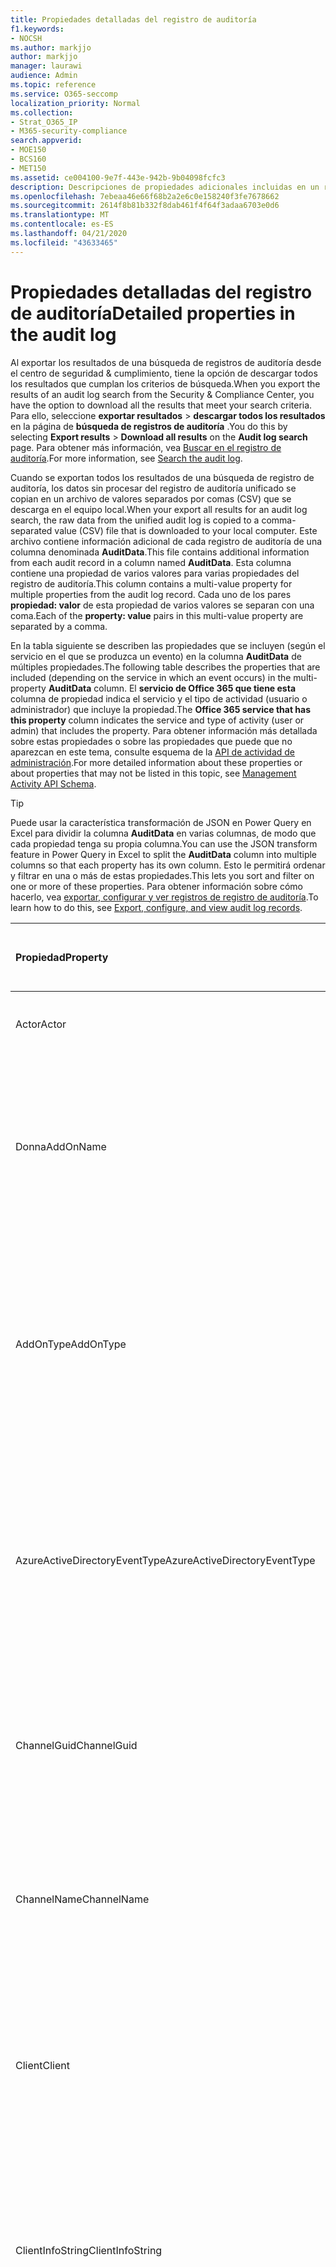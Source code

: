 ```yaml
---
title: Propiedades detalladas del registro de auditoría
f1.keywords:
- NOCSH
ms.author: markjjo
author: markjjo
manager: laurawi
audience: Admin
ms.topic: reference
ms.service: O365-seccomp
localization_priority: Normal
ms.collection:
- Strat_O365_IP
- M365-security-compliance
search.appverid:
- MOE150
- BCS160
- MET150
ms.assetid: ce004100-9e7f-443e-942b-9b04098fcfc3
description: Descripciones de propiedades adicionales incluidas en un registro de auditoría.
ms.openlocfilehash: 7ebeaa46e66f68b2a2e6c0e158240f3fe7678662
ms.sourcegitcommit: 2614f8b81b332f8dab461f4f64f3adaa6703e0d6
ms.translationtype: MT
ms.contentlocale: es-ES
ms.lasthandoff: 04/21/2020
ms.locfileid: "43633465"
---
```

# <a name="detailed-properties-in-the-audit-log"></a><span data-ttu-id="12042-103">Propiedades detalladas del registro de auditoría</span><span class="sxs-lookup"><span data-stu-id="12042-103">Detailed properties in the audit log</span></span>

<span data-ttu-id="12042-104">Al exportar los resultados de una búsqueda de registros de auditoría desde el centro de seguridad & cumplimiento, tiene la opción de descargar todos los resultados que cumplan los criterios de búsqueda.</span><span class="sxs-lookup"><span data-stu-id="12042-104">When you export the results of an audit log search from the Security & Compliance Center, you have the option to download all the results that meet your search criteria.</span></span> <span data-ttu-id="12042-105">Para ello, seleccione **exportar resultados** \> **descargar todos los resultados** en la página de **búsqueda de registros de auditoría** .</span><span class="sxs-lookup"><span data-stu-id="12042-105">You do this by selecting **Export results** \> **Download all results** on the **Audit log search** page.</span></span> <span data-ttu-id="12042-106">Para obtener más información, vea [Buscar en el registro de auditoría](search-the-audit-log-in-security-and-compliance.md).</span><span class="sxs-lookup"><span data-stu-id="12042-106">For more information, see [Search the audit log](search-the-audit-log-in-security-and-compliance.md).</span></span>
  
 <span data-ttu-id="12042-107">Cuando se exportan todos los resultados de una búsqueda de registro de auditoría, los datos sin procesar del registro de auditoría unificado se copian en un archivo de valores separados por comas (CSV) que se descarga en el equipo local.</span><span class="sxs-lookup"><span data-stu-id="12042-107">When your export all results for an audit log search, the raw data from the unified audit log is copied to a comma-separated value (CSV) file that is downloaded to your local computer.</span></span> <span data-ttu-id="12042-108">Este archivo contiene información adicional de cada registro de auditoría de una columna denominada **AuditData**.</span><span class="sxs-lookup"><span data-stu-id="12042-108">This file contains additional information from each audit record in a column named **AuditData**.</span></span> <span data-ttu-id="12042-109">Esta columna contiene una propiedad de varios valores para varias propiedades del registro de auditoría.</span><span class="sxs-lookup"><span data-stu-id="12042-109">This column contains a multi-value property for multiple properties from the audit log record.</span></span> <span data-ttu-id="12042-110">Cada uno de los pares **propiedad: valor** de esta propiedad de varios valores se separan con una coma.</span><span class="sxs-lookup"><span data-stu-id="12042-110">Each of the **property: value** pairs in this multi-value property are separated by a comma.</span></span> 
  
<span data-ttu-id="12042-111">En la tabla siguiente se describen las propiedades que se incluyen (según el servicio en el que se produzca un evento) en la columna **AuditData** de múltiples propiedades.</span><span class="sxs-lookup"><span data-stu-id="12042-111">The following table describes the properties that are included (depending on the service in which an event occurs) in the multi-property **AuditData** column.</span></span> <span data-ttu-id="12042-112">El **servicio de Office 365 que tiene esta** columna de propiedad indica el servicio y el tipo de actividad (usuario o administrador) que incluye la propiedad.</span><span class="sxs-lookup"><span data-stu-id="12042-112">The **Office 365 service that has this property** column indicates the service and type of activity (user or admin) that includes the property.</span></span> <span data-ttu-id="12042-113">Para obtener información más detallada sobre estas propiedades o sobre las propiedades que puede que no aparezcan en este tema, consulte esquema de la [API de actividad de administración](https://go.microsoft.com/fwlink/p/?LinkId=717993).</span><span class="sxs-lookup"><span data-stu-id="12042-113">For more detailed information about these properties or about properties that may not be listed in this topic, see [Management Activity API Schema](https://go.microsoft.com/fwlink/p/?LinkId=717993).</span></span>
  
> [!TIP]
> <span data-ttu-id="12042-114">Puede usar la característica transformación de JSON en Power Query en Excel para dividir la columna **AuditData** en varias columnas, de modo que cada propiedad tenga su propia columna.</span><span class="sxs-lookup"><span data-stu-id="12042-114">You can use the JSON transform feature in Power Query in Excel to split the **AuditData** column into multiple columns so that each property has its own column.</span></span> <span data-ttu-id="12042-115">Esto le permitirá ordenar y filtrar en una o más de estas propiedades.</span><span class="sxs-lookup"><span data-stu-id="12042-115">This lets you sort and filter on one or more of these properties.</span></span> <span data-ttu-id="12042-116">Para obtener información sobre cómo hacerlo, vea [exportar, configurar y ver registros de registro de auditoría](export-view-audit-log-records.md).</span><span class="sxs-lookup"><span data-stu-id="12042-116">To learn how to do this, see [Export, configure, and view audit log records](export-view-audit-log-records.md).</span></span> 
  
|<span data-ttu-id="12042-117">**Propiedad**</span><span class="sxs-lookup"><span data-stu-id="12042-117">**Property**</span></span>|<span data-ttu-id="12042-118">**Descripción**</span><span class="sxs-lookup"><span data-stu-id="12042-118">**Description**</span></span>|<span data-ttu-id="12042-119">**Servicio de Microsoft 365 que tiene esta propiedad**</span><span class="sxs-lookup"><span data-stu-id="12042-119">**Microsoft 365 service that has this property**</span></span>|
|:-----|:-----|:-----|
|<span data-ttu-id="12042-120">Actor</span><span class="sxs-lookup"><span data-stu-id="12042-120">Actor</span></span>|<span data-ttu-id="12042-121">La cuenta de servicio o usuario que realizó la acción.</span><span class="sxs-lookup"><span data-stu-id="12042-121">The user or service account that performed the action.</span></span>|<span data-ttu-id="12042-122">Azure Active Directory</span><span class="sxs-lookup"><span data-stu-id="12042-122">Azure Active Directory</span></span>|
|<span data-ttu-id="12042-123">Donna</span><span class="sxs-lookup"><span data-stu-id="12042-123">AddOnName</span></span>|<span data-ttu-id="12042-124">El nombre de un complemento que se agregó, quitó o actualizó en un equipo.</span><span class="sxs-lookup"><span data-stu-id="12042-124">The name of an add-on that was added, removed, or updated in a team.</span></span> <span data-ttu-id="12042-125">El tipo de complementos de Microsoft Teams es un bot, un conector o una pestaña.</span><span class="sxs-lookup"><span data-stu-id="12042-125">The type of add-ons in Microsoft Teams is a bot, a connector, or a tab.</span></span>|<span data-ttu-id="12042-126">Microsoft Teams</span><span class="sxs-lookup"><span data-stu-id="12042-126">Microsoft Teams</span></span>|
|<span data-ttu-id="12042-127">AddOnType</span><span class="sxs-lookup"><span data-stu-id="12042-127">AddOnType</span></span>|<span data-ttu-id="12042-128">El tipo de complemento que se ha agregado, quitado o actualizado en un equipo.</span><span class="sxs-lookup"><span data-stu-id="12042-128">The type of an add-on that was added, removed, or updated in a team.</span></span> <span data-ttu-id="12042-129">Los siguientes valores indican el tipo de complemento.</span><span class="sxs-lookup"><span data-stu-id="12042-129">The following values indicate the type of add-on.</span></span>  <br/> <span data-ttu-id="12042-130">**1** -indica un bot.</span><span class="sxs-lookup"><span data-stu-id="12042-130">**1** - Indicates a bot.</span></span><br/> <span data-ttu-id="12042-131">**2** -indica un conector.</span><span class="sxs-lookup"><span data-stu-id="12042-131">**2** - Indicates a connector.</span></span><br/> <span data-ttu-id="12042-132">**3** -indica una tabulación.</span><span class="sxs-lookup"><span data-stu-id="12042-132">**3** - Indicates a tab.</span></span>|<span data-ttu-id="12042-133">Microsoft Teams</span><span class="sxs-lookup"><span data-stu-id="12042-133">Microsoft Teams</span></span>|
|<span data-ttu-id="12042-134">AzureActiveDirectoryEventType</span><span class="sxs-lookup"><span data-stu-id="12042-134">AzureActiveDirectoryEventType</span></span>|<span data-ttu-id="12042-135">El tipo de evento de Azure Active Directory.</span><span class="sxs-lookup"><span data-stu-id="12042-135">The type of Azure Active Directory event.</span></span> <span data-ttu-id="12042-136">Los siguientes valores indican el tipo de evento.</span><span class="sxs-lookup"><span data-stu-id="12042-136">The following values indicate the type of event.</span></span>  <br/> <span data-ttu-id="12042-137">**0** -indica un evento de inicio de sesión de cuenta.</span><span class="sxs-lookup"><span data-stu-id="12042-137">**0** - Indicates an account login event.</span></span><br/> <span data-ttu-id="12042-138">**1** -indica un evento de seguridad de la aplicación de Azure.</span><span class="sxs-lookup"><span data-stu-id="12042-138">**1** - Indicates an Azure application security event.</span></span>|<span data-ttu-id="12042-139">Azure Active Directory</span><span class="sxs-lookup"><span data-stu-id="12042-139">Azure Active Directory</span></span>|
|<span data-ttu-id="12042-140">ChannelGuid</span><span class="sxs-lookup"><span data-stu-id="12042-140">ChannelGuid</span></span>|<span data-ttu-id="12042-141">El identificador de un canal de Microsoft Teams.</span><span class="sxs-lookup"><span data-stu-id="12042-141">The ID of a Microsoft Teams channel.</span></span> <span data-ttu-id="12042-142">El equipo en el que se encuentra el canal se identifica mediante las propiedades **TeamName** y **TeamGuid** .</span><span class="sxs-lookup"><span data-stu-id="12042-142">The team that the channel is located in is identified by the **TeamName** and **TeamGuid** properties.</span></span>|<span data-ttu-id="12042-143">Microsoft Teams</span><span class="sxs-lookup"><span data-stu-id="12042-143">Microsoft Teams</span></span>|
|<span data-ttu-id="12042-144">ChannelName</span><span class="sxs-lookup"><span data-stu-id="12042-144">ChannelName</span></span>|<span data-ttu-id="12042-145">El nombre de un canal de Microsoft Teams.</span><span class="sxs-lookup"><span data-stu-id="12042-145">The name of a Microsoft Teams channel.</span></span> <span data-ttu-id="12042-146">El equipo en el que se encuentra el canal se identifica mediante las propiedades **TeamName** y **TeamGuid** .</span><span class="sxs-lookup"><span data-stu-id="12042-146">The team that the channel is located in is identified by the **TeamName** and **TeamGuid** properties.</span></span>|<span data-ttu-id="12042-147">Microsoft Teams</span><span class="sxs-lookup"><span data-stu-id="12042-147">Microsoft Teams</span></span>|
|<span data-ttu-id="12042-148">Client</span><span class="sxs-lookup"><span data-stu-id="12042-148">Client</span></span>|<span data-ttu-id="12042-149">El dispositivo cliente, el sistema operativo del dispositivo y el explorador del dispositivo usado para el evento de inicio de sesión (por ejemplo, Nokia Lumia 920; Windows Phone 8; IE Mobile 11).</span><span class="sxs-lookup"><span data-stu-id="12042-149">The client device, the device OS, and the device browser used for the login event (for example, Nokia Lumia 920; Windows Phone 8; IE Mobile 11).</span></span>|<span data-ttu-id="12042-150">Azure Active Directory</span><span class="sxs-lookup"><span data-stu-id="12042-150">Azure Active Directory</span></span>|
|<span data-ttu-id="12042-151">ClientInfoString</span><span class="sxs-lookup"><span data-stu-id="12042-151">ClientInfoString</span></span>|<span data-ttu-id="12042-152">Información sobre el cliente de correo electrónico que se usó para realizar la operación, como la versión de explorador, la versión de Outlook y la información del dispositivo móvil.</span><span class="sxs-lookup"><span data-stu-id="12042-152">Information about the email client that was used to perform the operation, such as a browser version, Outlook version, and mobile device information</span></span>|<span data-ttu-id="12042-153">Exchange (actividad de buzón de correo)</span><span class="sxs-lookup"><span data-stu-id="12042-153">Exchange (mailbox activity)</span></span>|
|<span data-ttu-id="12042-154">ClientIP</span><span class="sxs-lookup"><span data-stu-id="12042-154">ClientIP</span></span>|<span data-ttu-id="12042-155">La dirección IP del dispositivo que se ha usado cuando la actividad se ha registrado.</span><span class="sxs-lookup"><span data-stu-id="12042-155">The IP address of the device that was used when the activity was logged.</span></span> <span data-ttu-id="12042-156">La dirección IP se muestra en el formato de dirección IPv4 o IPv6.</span><span class="sxs-lookup"><span data-stu-id="12042-156">The IP address is displayed in either an IPv4 or IPv6 address format.</span></span><br/><br/> <span data-ttu-id="12042-157">Para ciertos servicios, el valor que se visualiza en esta propiedad puede ser la dirección IP de una aplicación de confianza (por ejemplo, Office en las aplicaciones web) que llama al servicio en nombre de un usuario y no la dirección IP del dispositivo utilizado por la persona que realizó la actividad.</span><span class="sxs-lookup"><span data-stu-id="12042-157">For some services, the value displayed in this property might be the IP address for a trusted application (for example, Office on the web apps) calling into the service on behalf of a user and not the IP address of the device used by person who performed the activity.</span></span> <br/><br/><span data-ttu-id="12042-158">Además, para la actividad de administración (o la actividad realizada por una cuenta del sistema) para eventos relacionados con Azure Active Directory, la dirección IP no se registra y el valor `null`de la propiedad ClientIP es.</span><span class="sxs-lookup"><span data-stu-id="12042-158">Also, for admin activity (or activity performed by a system account) for Azure Active Directory-related events, the IP address isn't logged and the value for the ClientIP property is `null`.</span></span> |<span data-ttu-id="12042-159">Azure Active Directory, Exchange, SharePoint</span><span class="sxs-lookup"><span data-stu-id="12042-159">Azure Active Directory, Exchange, SharePoint</span></span>|
|<span data-ttu-id="12042-160">CreationTime</span><span class="sxs-lookup"><span data-stu-id="12042-160">CreationTime</span></span>|<span data-ttu-id="12042-161">La fecha y hora en formato Hora universal coordinada (UTC) en las que el usuario ha realizado la actividad.</span><span class="sxs-lookup"><span data-stu-id="12042-161">The date and time in Coordinated Universal Time (UTC) when the user performed the activity.</span></span>|<span data-ttu-id="12042-162">Todo</span><span class="sxs-lookup"><span data-stu-id="12042-162">All</span></span>|
|<span data-ttu-id="12042-163">DestinationFileExtension</span><span class="sxs-lookup"><span data-stu-id="12042-163">DestinationFileExtension</span></span>|<span data-ttu-id="12042-164">La extensión del archivo que se copia o mueve.</span><span class="sxs-lookup"><span data-stu-id="12042-164">The file extension of a file that is copied or moved.</span></span> <span data-ttu-id="12042-165">Esta propiedad solo se muestra para las actividades de usuario de los y FileMoved.</span><span class="sxs-lookup"><span data-stu-id="12042-165">This property is displayed only for the FileCopied and FileMoved user activities.</span></span>|<span data-ttu-id="12042-166">SharePoint</span><span class="sxs-lookup"><span data-stu-id="12042-166">SharePoint</span></span>|
|<span data-ttu-id="12042-167">DestinationFileName</span><span class="sxs-lookup"><span data-stu-id="12042-167">DestinationFileName</span></span>|<span data-ttu-id="12042-168">El nombre del archivo se copia o se mueve.</span><span class="sxs-lookup"><span data-stu-id="12042-168">The name of the file is copied or moved.</span></span> <span data-ttu-id="12042-169">Esta propiedad solo se muestra para las acciones los y FileMoved.</span><span class="sxs-lookup"><span data-stu-id="12042-169">This property is displayed only for the FileCopied and FileMoved actions.</span></span>|<span data-ttu-id="12042-170">SharePoint</span><span class="sxs-lookup"><span data-stu-id="12042-170">SharePoint</span></span>|
|<span data-ttu-id="12042-171">DestinationRelativeUrl</span><span class="sxs-lookup"><span data-stu-id="12042-171">DestinationRelativeUrl</span></span>|<span data-ttu-id="12042-172">La dirección URL de la carpeta de destino donde se copia o se mueve un archivo.</span><span class="sxs-lookup"><span data-stu-id="12042-172">The URL of the destination folder where a file is copied or moved.</span></span> <span data-ttu-id="12042-173">La combinación de los valores de **SiteURL**, **DestinationRelativeURL**y la propiedad **DestinationFileName** es el mismo que el valor de la propiedad **objectId** , que es el nombre de la ruta de acceso completa del archivo que se ha copiado.</span><span class="sxs-lookup"><span data-stu-id="12042-173">The combination of the values for the **SiteURL**, the **DestinationRelativeURL**, and the **DestinationFileName** property is the same as the value for the **ObjectID** property, which is the full path name for the file that was copied.</span></span> <span data-ttu-id="12042-174">Esta propiedad solo se muestra para las actividades de usuario de los y FileMoved.</span><span class="sxs-lookup"><span data-stu-id="12042-174">This property is displayed only for the FileCopied and FileMoved user activities.</span></span>|<span data-ttu-id="12042-175">SharePoint</span><span class="sxs-lookup"><span data-stu-id="12042-175">SharePoint</span></span>|
|<span data-ttu-id="12042-176">EventSource</span><span class="sxs-lookup"><span data-stu-id="12042-176">EventSource</span></span>|<span data-ttu-id="12042-177">Identifica que un evento se produjo en SharePoint.</span><span class="sxs-lookup"><span data-stu-id="12042-177">Identifies that an event occurred in SharePoint.</span></span> <span data-ttu-id="12042-178">Los valores posibles son **SharePoint** y **ObjectModel**.</span><span class="sxs-lookup"><span data-stu-id="12042-178">Possible values are **SharePoint** and **ObjectModel**.</span></span>|<span data-ttu-id="12042-179">SharePoint</span><span class="sxs-lookup"><span data-stu-id="12042-179">SharePoint</span></span>|
|<span data-ttu-id="12042-180">ExternalAccess</span><span class="sxs-lookup"><span data-stu-id="12042-180">ExternalAccess</span></span>|<span data-ttu-id="12042-181">Para la actividad de administración de Exchange, especifica si un usuario de la organización ejecutó el cmdlet, el personal del centro de administración de Microsoft o una cuenta de servicio de centro de recursos, o un administrador delegado.</span><span class="sxs-lookup"><span data-stu-id="12042-181">For Exchange admin activity, specifies whether the cmdlet was run by a user in your organization, by Microsoft datacenter personnel or a datacenter service account, or by a delegated administrator.</span></span> <span data-ttu-id="12042-182">El valor **False** indica que el cmdlet lo ejecutó algún usuario de su organización.</span><span class="sxs-lookup"><span data-stu-id="12042-182">The value **False** indicates that the cmdlet was run by someone in your organization.</span></span> <span data-ttu-id="12042-183">El valor **True** indica que el cmdlet lo ejecutó el personal del centros de datos, una cuenta de servicio del centro de datos o un administrador delegado.</span><span class="sxs-lookup"><span data-stu-id="12042-183">The value **True** indicates that the cmdlet was run by datacenter personnel, a datacenter service account, or a delegated administrator.</span></span>  <br/> <span data-ttu-id="12042-184">Para la actividad de buzón de correo de Exchange, especifica si un usuario de fuera de la organización obtuvo acceso a un buzón.</span><span class="sxs-lookup"><span data-stu-id="12042-184">For Exchange mailbox activity, specifies whether a mailbox was accessed by a user outside your organization.</span></span>|<span data-ttu-id="12042-185">Exchange</span><span class="sxs-lookup"><span data-stu-id="12042-185">Exchange</span></span>|
|<span data-ttu-id="12042-186">ExtendedProperties</span><span class="sxs-lookup"><span data-stu-id="12042-186">ExtendedProperties</span></span>|<span data-ttu-id="12042-187">Las propiedades extendidas de un evento de Azure Active Directory.</span><span class="sxs-lookup"><span data-stu-id="12042-187">The extended properties for an Azure Active Directory event.</span></span>|<span data-ttu-id="12042-188">Azure Active Directory</span><span class="sxs-lookup"><span data-stu-id="12042-188">Azure Active Directory</span></span>|
|<span data-ttu-id="12042-189">Id.</span><span class="sxs-lookup"><span data-stu-id="12042-189">ID</span></span>|<span data-ttu-id="12042-190">IDENTIFICADOR de la entrada de informe.</span><span class="sxs-lookup"><span data-stu-id="12042-190">The ID of the report entry.</span></span> <span data-ttu-id="12042-191">El identificador identifica de forma única la entrada del informe.</span><span class="sxs-lookup"><span data-stu-id="12042-191">The ID uniquely identifies the report entry.</span></span>|<span data-ttu-id="12042-192">Todo</span><span class="sxs-lookup"><span data-stu-id="12042-192">All</span></span>|
|<span data-ttu-id="12042-193">InternalLogonType</span><span class="sxs-lookup"><span data-stu-id="12042-193">InternalLogonType</span></span>|<span data-ttu-id="12042-194">Reservado para uso interno.</span><span class="sxs-lookup"><span data-stu-id="12042-194">Reserved for internal use.</span></span>|<span data-ttu-id="12042-195">Exchange (actividad de buzón de correo)</span><span class="sxs-lookup"><span data-stu-id="12042-195">Exchange (mailbox activity)</span></span>|
|<span data-ttu-id="12042-196">ItemType</span><span class="sxs-lookup"><span data-stu-id="12042-196">ItemType</span></span>|<span data-ttu-id="12042-197">El tipo de objeto al que se obtuvo acceso o que se modificó.</span><span class="sxs-lookup"><span data-stu-id="12042-197">The type of object that was accessed or modified.</span></span> <span data-ttu-id="12042-198">Los valores posibles son **File**, **Folder**, **Web**, **site**, **tenant**y **DocumentLibrary**.</span><span class="sxs-lookup"><span data-stu-id="12042-198">Possible values include **File**, **Folder**, **Web**, **Site**, **Tenant**, and **DocumentLibrary**.</span></span>|<span data-ttu-id="12042-199">SharePoint</span><span class="sxs-lookup"><span data-stu-id="12042-199">SharePoint</span></span>|
|<span data-ttu-id="12042-200">LoginStatus</span><span class="sxs-lookup"><span data-stu-id="12042-200">LoginStatus</span></span>|<span data-ttu-id="12042-201">Identifica los errores de inicio de sesión que pueden haberse producido.</span><span class="sxs-lookup"><span data-stu-id="12042-201">Identifies login failures that might have occurred.</span></span>|<span data-ttu-id="12042-202">Azure Active Directory</span><span class="sxs-lookup"><span data-stu-id="12042-202">Azure Active Directory</span></span>|
|<span data-ttu-id="12042-203">LogonType</span><span class="sxs-lookup"><span data-stu-id="12042-203">LogonType</span></span>|<span data-ttu-id="12042-204">Tipo de acceso al buzón.</span><span class="sxs-lookup"><span data-stu-id="12042-204">The type of mailbox access.</span></span> <span data-ttu-id="12042-205">Los siguientes valores indican el tipo de usuario que ha tenido acceso al buzón.</span><span class="sxs-lookup"><span data-stu-id="12042-205">The following values indicate the type of user who accessed the mailbox.</span></span>  <br/><br/> <span data-ttu-id="12042-206">**0** -indica un propietario del buzón.</span><span class="sxs-lookup"><span data-stu-id="12042-206">**0** - Indicates a mailbox owner.</span></span><br/> <span data-ttu-id="12042-207">**1** -indica un administrador.</span><span class="sxs-lookup"><span data-stu-id="12042-207">**1** - Indicates an administrator.</span></span><br/> <span data-ttu-id="12042-208">**2** -indica un delegado.</span><span class="sxs-lookup"><span data-stu-id="12042-208">**2** - Indicates a delegate.</span></span> <br/><span data-ttu-id="12042-209">**3** -indica el servicio de transporte en el centro de servicios de Microsoft.</span><span class="sxs-lookup"><span data-stu-id="12042-209">**3** - Indicates the transport service in the Microsoft datacenter.</span></span><br/> <span data-ttu-id="12042-210">**4** : indica una cuenta de servicio en el centro de recursos de Microsoft.</span><span class="sxs-lookup"><span data-stu-id="12042-210">**4** - Indicates a   service account in the Microsoft datacenter.</span></span> <br/><span data-ttu-id="12042-211">**6** -indica un administrador delegado.</span><span class="sxs-lookup"><span data-stu-id="12042-211">**6** - Indicates a delegated administrator.</span></span>|<span data-ttu-id="12042-212">Exchange (actividad de buzón de correo)</span><span class="sxs-lookup"><span data-stu-id="12042-212">Exchange (mailbox activity)</span></span>|
|<span data-ttu-id="12042-213">MailboxGuid</span><span class="sxs-lookup"><span data-stu-id="12042-213">MailboxGuid</span></span>|<span data-ttu-id="12042-214">El GUID de Exchange del buzón al que se obtuvo acceso.</span><span class="sxs-lookup"><span data-stu-id="12042-214">The Exchange GUID of the mailbox that was accessed.</span></span>|<span data-ttu-id="12042-215">Exchange (actividad de buzón de correo)</span><span class="sxs-lookup"><span data-stu-id="12042-215">Exchange (mailbox activity)</span></span>|
|<span data-ttu-id="12042-216">MailboxOwnerUPN</span><span class="sxs-lookup"><span data-stu-id="12042-216">MailboxOwnerUPN</span></span>|<span data-ttu-id="12042-217">La dirección de correo electrónico del propietario del buzón al que se obtuvo acceso.</span><span class="sxs-lookup"><span data-stu-id="12042-217">The email address of the person who owns the mailbox that was accessed.</span></span>|<span data-ttu-id="12042-218">Exchange (actividad de buzón de correo)</span><span class="sxs-lookup"><span data-stu-id="12042-218">Exchange (mailbox activity)</span></span>|
|<span data-ttu-id="12042-219">Miembros</span><span class="sxs-lookup"><span data-stu-id="12042-219">Members</span></span>|<span data-ttu-id="12042-220">Enumera los usuarios que se han agregado o quitado de un equipo.</span><span class="sxs-lookup"><span data-stu-id="12042-220">Lists the users that have been added or removed from a team.</span></span> <span data-ttu-id="12042-221">Los siguientes valores indican el tipo de rol asignado al usuario.</span><span class="sxs-lookup"><span data-stu-id="12042-221">The following values indicate the Role type assigned to the user.</span></span>  <br/><br/> <span data-ttu-id="12042-222">**1** : indica el rol de propietario.</span><span class="sxs-lookup"><span data-stu-id="12042-222">**1** - Indicates  the Owner role.</span></span><br/> <span data-ttu-id="12042-223">**2** - Indica el rol del miembro.</span><span class="sxs-lookup"><span data-stu-id="12042-223">**2** - Indicates the Member role.</span></span><br/> <span data-ttu-id="12042-224">**3**- Indica el rol del invitado.</span><span class="sxs-lookup"><span data-stu-id="12042-224">**3** - Indicates the Guest role.</span></span> <br/><br/><span data-ttu-id="12042-225">La propiedad Miembros también incluye el nombre de su organización y la dirección de correo electrónico del miembro.</span><span class="sxs-lookup"><span data-stu-id="12042-225">The Members property also includes the name of your organization, and the member's email address.</span></span>|<span data-ttu-id="12042-226">Microsoft Teams</span><span class="sxs-lookup"><span data-stu-id="12042-226">Microsoft Teams</span></span>|
|<span data-ttu-id="12042-227">ModifiedProperties (Name, NewValue, OldValue)</span><span class="sxs-lookup"><span data-stu-id="12042-227">ModifiedProperties (Name, NewValue, OldValue)</span></span>|<span data-ttu-id="12042-228">La propiedad se incluye para los eventos de administración, como agregar un usuario como miembro de un sitio o un grupo de administradores de colección de sitios.</span><span class="sxs-lookup"><span data-stu-id="12042-228">The property is included for admin events, such as adding a user as a member of a site or a site collection admin group.</span></span> <span data-ttu-id="12042-229">La propiedad incluye el nombre de la propiedad que se modificó (por ejemplo, el grupo de administradores del sitio) el nuevo valor de la propiedad Modified (el usuario que se agregó como administrador del sitio y el valor anterior del objeto modificado.</span><span class="sxs-lookup"><span data-stu-id="12042-229">The property includes the name of the property that was modified (for example, the Site Admin group) the new value of the modified property (such the user who was added as a site admin, and the previous value of the modified object.</span></span>|<span data-ttu-id="12042-230">All (actividad de administración)</span><span class="sxs-lookup"><span data-stu-id="12042-230">All (admin activity)</span></span>|
|<span data-ttu-id="12042-231">ObjectId</span><span class="sxs-lookup"><span data-stu-id="12042-231">ObjectId</span></span>|<span data-ttu-id="12042-232">Para el registro de auditoría de Exchange, el nombre del objeto modificado por el cmdlet.</span><span class="sxs-lookup"><span data-stu-id="12042-232">For Exchange admin audit logging, the name of the object that was modified by the cmdlet.</span></span>  <br/> <span data-ttu-id="12042-233">Para la actividad de SharePoint, el nombre completo de la ruta de acceso de la dirección URL del archivo o la carpeta a los que ha tenido acceso un usuario.</span><span class="sxs-lookup"><span data-stu-id="12042-233">For SharePoint activity, the full URL path name of the file or folder accessed by a user.</span></span>  <br/> <span data-ttu-id="12042-234">Para actividad de Azure AD, el nombre de la cuenta de usuario que se modificó.</span><span class="sxs-lookup"><span data-stu-id="12042-234">For Azure AD activity, the name of the user account that was modified.</span></span>|<span data-ttu-id="12042-235">Todo</span><span class="sxs-lookup"><span data-stu-id="12042-235">All</span></span>|
|<span data-ttu-id="12042-236">Operación</span><span class="sxs-lookup"><span data-stu-id="12042-236">Operation</span></span>|<span data-ttu-id="12042-237">El nombre de la actividad de usuario o administrador.</span><span class="sxs-lookup"><span data-stu-id="12042-237">The name of the user or admin activity.</span></span> <span data-ttu-id="12042-238">El valor de esta propiedad corresponde al valor que se seleccionó en la lista desplegable de **actividades** .</span><span class="sxs-lookup"><span data-stu-id="12042-238">The value of this property corresponds to the value that was selected in the **Activities** drop down list.</span></span> <span data-ttu-id="12042-239">Si se ha seleccionado **Mostrar resultados para todas las actividades** , el informe incluirá entradas para todas las actividades de usuario y de administrador para todos los servicios.</span><span class="sxs-lookup"><span data-stu-id="12042-239">If **Show results for all activities** was selected, the report will included entries for all user and admin activities for all services.</span></span> <span data-ttu-id="12042-240">Para obtener una descripción de las operaciones o actividades que se registran en el registro de auditoría, vea la ficha **actividades auditadas** en [Buscar el registro de auditoría en el Office 365](search-the-audit-log-in-security-and-compliance.md).</span><span class="sxs-lookup"><span data-stu-id="12042-240">For a description of the operations/activities that are logged in the audit log, see the **Audited activities** tab in [Search the audit log in the Office 365](search-the-audit-log-in-security-and-compliance.md).</span></span>  <br/> <span data-ttu-id="12042-241">Esta propiedad identifica el nombre del cmdlet ejecutado para la actividad de administración de Exchange.</span><span class="sxs-lookup"><span data-stu-id="12042-241">For Exchange admin activity, this property identifies the name of the cmdlet that was run.</span></span>|<span data-ttu-id="12042-242">Todo</span><span class="sxs-lookup"><span data-stu-id="12042-242">All</span></span>|
|<span data-ttu-id="12042-243">OrganizationId</span><span class="sxs-lookup"><span data-stu-id="12042-243">OrganizationId</span></span>|<span data-ttu-id="12042-244">El GUID de la organización.</span><span class="sxs-lookup"><span data-stu-id="12042-244">The GUID for your organization.</span></span>|<span data-ttu-id="12042-245">Todo</span><span class="sxs-lookup"><span data-stu-id="12042-245">All</span></span>|
|<span data-ttu-id="12042-246">Path</span><span class="sxs-lookup"><span data-stu-id="12042-246">Path</span></span>|<span data-ttu-id="12042-247">El nombre de la carpeta del buzón donde se encuentra el mensaje al que se obtuvo acceso.</span><span class="sxs-lookup"><span data-stu-id="12042-247">The name of the mailbox folder where the message that was accessed is located.</span></span> <span data-ttu-id="12042-248">Esta propiedad también identifica la carpeta a donde se crea o se copia o se mueve un mensaje.</span><span class="sxs-lookup"><span data-stu-id="12042-248">This property also identifies the folder a where a message is created in or copied/moved to.</span></span>|<span data-ttu-id="12042-249">Exchange (actividad de buzón de correo)</span><span class="sxs-lookup"><span data-stu-id="12042-249">Exchange (mailbox activity)</span></span>|
|<span data-ttu-id="12042-250">Parámetros</span><span class="sxs-lookup"><span data-stu-id="12042-250">Parameters</span></span>|<span data-ttu-id="12042-251">Para la actividad de administración de Exchange, el nombre y el valor de todos los parámetros que se usaron con el cmdlet que se identifica en la propiedad Operation.</span><span class="sxs-lookup"><span data-stu-id="12042-251">For Exchange admin activity, the name and value for all parameters that were used with the cmdlet that is identified in the Operation property.</span></span>|<span data-ttu-id="12042-252">Exchange (actividad de administración)</span><span class="sxs-lookup"><span data-stu-id="12042-252">Exchange (admin activity)</span></span>|
|<span data-ttu-id="12042-253">RecordType</span><span class="sxs-lookup"><span data-stu-id="12042-253">RecordType</span></span>|<span data-ttu-id="12042-254">El tipo de operación indicado por el registro.</span><span class="sxs-lookup"><span data-stu-id="12042-254">The type of operation indicated by the record.</span></span> <span data-ttu-id="12042-255">Los siguientes valores indican el tipo de registro.</span><span class="sxs-lookup"><span data-stu-id="12042-255">The following values indicate the record type.</span></span>  <br/><br/> <span data-ttu-id="12042-256">**1** -indica un registro del registro de auditoría de administración de Exchange.</span><span class="sxs-lookup"><span data-stu-id="12042-256">**1** - Indicates a record from the  Exchange  admin audit log.</span></span> <br/><span data-ttu-id="12042-257">**2** -indica un registro del registro de auditoría de buzones de Exchange para una operación realizada en un elemento de buzón de correo único.</span><span class="sxs-lookup"><span data-stu-id="12042-257">**2** - Indicates a record from the  Exchange  mailbox audit log for an operation performed on a singled mailbox item.</span></span> <br/><span data-ttu-id="12042-258">**3** : también indica un registro del registro de auditoría de buzones de Exchange.</span><span class="sxs-lookup"><span data-stu-id="12042-258">**3** - Also indicates a record from the  Exchange  mailbox audit log.</span></span> <span data-ttu-id="12042-259">Este tipo de registro indica que la operación se realizó en varios elementos en el buzón de origen (como mover varios elementos a la carpeta elementos eliminados o eliminar permanentemente varios elementos).</span><span class="sxs-lookup"><span data-stu-id="12042-259">This record type indicates that the operation was performed on multiple items in the source mailbox (such as moving multiple items to the Deleted Items folder or permanently deleting multiple items).</span></span> <br/><span data-ttu-id="12042-260">**4** : indica una operación de administrador del sitio en SharePoint, como un administrador o un usuario que asigna permisos a un sitio.</span><span class="sxs-lookup"><span data-stu-id="12042-260">**4** - Indicates a site admin operation in SharePoint, such as an administrator or user assigning permissions to a site.</span></span> <br/><span data-ttu-id="12042-261">**6** -indica una operación relacionada con un archivo o una carpeta en SharePoint, como un usuario que visualiza o modifica un archivo.</span><span class="sxs-lookup"><span data-stu-id="12042-261">**6** - Indicates a file or folder-related operation in SharePoint, such as a user viewing or modifying a file.</span></span> <br/><span data-ttu-id="12042-262">**8** : indica una operación de administración realizada en Azure Active Directory.</span><span class="sxs-lookup"><span data-stu-id="12042-262">**8** - Indicates an admin operation performed in Azure Active Directory.</span></span> <br/><span data-ttu-id="12042-263">**9** : indica eventos de inicio de sesión de OrgId en Azure Active Directory.</span><span class="sxs-lookup"><span data-stu-id="12042-263">**9** - Indicates  OrgId logon events in Azure Active Directory.</span></span> <span data-ttu-id="12042-264">Este tipo de registro está en desuso.</span><span class="sxs-lookup"><span data-stu-id="12042-264">This record type is being deprecated.</span></span> <br/><span data-ttu-id="12042-265">**10** : indica eventos de cmdlet de seguridad realizados por el personal de Microsoft en el centro de datos.</span><span class="sxs-lookup"><span data-stu-id="12042-265">**10** - Indicates security cmdlet events that were performed by Microsoft personnel in the data center.</span></span> <br/><span data-ttu-id="12042-266">**11** : indica eventos de protección contra la pérdida de datos (DLP) en SharePoint.</span><span class="sxs-lookup"><span data-stu-id="12042-266">**11** - Indicates Data loss protection (DLP) events in SharePoint.</span></span><br/> <span data-ttu-id="12042-267">**12** : indica los eventos de Sway.</span><span class="sxs-lookup"><span data-stu-id="12042-267">**12** - Indicates Sway events.</span></span> <br/><span data-ttu-id="12042-268">**13** : indica los eventos DLP en Exchange, cuando se configura con una directiva DLP unificada.</span><span class="sxs-lookup"><span data-stu-id="12042-268">**13** - Indicates DLP events in Exchange, when configured with a unified a DLP policy.</span></span> <span data-ttu-id="12042-269">No se admiten eventos DLP basados en reglas de flujo de correo de Exchange (también conocidas como reglas de transporte).</span><span class="sxs-lookup"><span data-stu-id="12042-269">DLP events based on Exchange mail flow rules (also known as transport rules) aren't supported.</span></span><br><span data-ttu-id="12042-270">**14** : indica los eventos de uso compartido en SharePoint.</span><span class="sxs-lookup"><span data-stu-id="12042-270">**14** - Indicates sharing events in SharePoint.</span></span><br/> <span data-ttu-id="12042-271">**15** -indica eventos de inicio de sesión del servicio de token seguro (STS) en Azure Active Directory.</span><span class="sxs-lookup"><span data-stu-id="12042-271">**15** - Indicates Secure Token Service (STS) logon events in Azure Active Directory.</span></span> <br/><span data-ttu-id="12042-272">**18** : indica los eventos del centro de cumplimiento de & de seguridad.</span><span class="sxs-lookup"><span data-stu-id="12042-272">**18** - Indicates Security & Compliance Center events.</span></span> <br/><span data-ttu-id="12042-273">**19** : indica las operaciones de buzón de correo de Exchange agregadas para actividades repetitivas que tienen lugar en un período de tiempo muy corto.</span><span class="sxs-lookup"><span data-stu-id="12042-273">**19** - Indicates aggregated Exchange mailbox operations for repetitive activity that occurs within a very short duration.</span></span> <br/><span data-ttu-id="12042-274">**20** : indica eventos de Power BI.</span><span class="sxs-lookup"><span data-stu-id="12042-274">**20** - Indicates Power BI events.</span></span> <br/><span data-ttu-id="12042-275">**21**: indica los eventos de Dynamics 365.</span><span class="sxs-lookup"><span data-stu-id="12042-275">**21**- Indicates Dynamics 365 events.</span></span><br/><span data-ttu-id="12042-276">**22** : indica eventos de Yammer.</span><span class="sxs-lookup"><span data-stu-id="12042-276">**22** - Indicates Yammer events.</span></span> <br/><span data-ttu-id="12042-277">**23** : indica eventos de Skype empresarial.</span><span class="sxs-lookup"><span data-stu-id="12042-277">**23** - Indicates Skype for Business events.</span></span> <br/><span data-ttu-id="12042-278">**24** : indica eventos de eDiscovery.</span><span class="sxs-lookup"><span data-stu-id="12042-278">**24** - Indicates eDiscovery events.</span></span> <span data-ttu-id="12042-279">Este tipo de registro indica actividades que se llevaron a cabo al ejecutar búsquedas de contenido y administrar casos de eDiscovery en el centro de seguridad y cumplimiento.</span><span class="sxs-lookup"><span data-stu-id="12042-279">This record type indicates activities that were performed by running content searches and managing eDiscovery cases in the security and compliance center.</span></span> <span data-ttu-id="12042-280">Para obtener más información, vea [buscar actividades de eDiscovery en el registro de auditoría](search-for-ediscovery-activities-in-the-audit-log.md).</span><span class="sxs-lookup"><span data-stu-id="12042-280">For more information, see [Search for eDiscovery activities in the audit log](search-for-ediscovery-activities-in-the-audit-log.md).</span></span><br/><span data-ttu-id="12042-281">**25, 26 o 27** -indica eventos de Microsoft Teams.</span><span class="sxs-lookup"><span data-stu-id="12042-281">**25, 26, or 27** - Indicates Microsoft Teams events.</span></span> <br/><span data-ttu-id="12042-282">**28** : indica eventos de suplantación de identidad y malware de Exchange Online Protection y Office 365 Advanced Threat Protection.</span><span class="sxs-lookup"><span data-stu-id="12042-282">**28** - Indicates phishing and malware events from Exchange Online Protection and Office 365 Advanced Threat Protection.</span></span><br/><span data-ttu-id="12042-283">**29** : indica los eventos de envío de la protección de Exchange Online y de la protección contra amenazas avanzada de Office 365.</span><span class="sxs-lookup"><span data-stu-id="12042-283">**29** - Indicates submission events from Exchange Online Protection and Office 365 Advanced Threat Protection.</span></span><br/><span data-ttu-id="12042-284">**30** -indica los eventos de Microsoft Power Automated (anteriormente denominado Microsoft Flow).</span><span class="sxs-lookup"><span data-stu-id="12042-284">**30** - Indicates Microsoft Power Automate (formerly called Microsoft Flow) events.</span></span><br/> <span data-ttu-id="12042-285">**31** : indica eventos avanzados de eDiscovery.</span><span class="sxs-lookup"><span data-stu-id="12042-285">**31** - Indicates Advanced eDiscovery events.</span></span><br/> <span data-ttu-id="12042-286">**32** : indica los eventos de Microsoft Stream.</span><span class="sxs-lookup"><span data-stu-id="12042-286">**32** - Indicates Microsoft Stream events.</span></span><br/> <span data-ttu-id="12042-287">**33** : indica eventos relacionados con la clasificación DLP en SharePoint.</span><span class="sxs-lookup"><span data-stu-id="12042-287">**33** - Indicates events related to DLP classification in SharePoint.</span></span><br/><span data-ttu-id="12042-288">**35** : indica los eventos de Microsoft Project.</span><span class="sxs-lookup"><span data-stu-id="12042-288">**35** - Indicates Microsoft Project events.</span></span> <br/> <span data-ttu-id="12042-289">**36** : indica los eventos de la lista de SharePoint.</span><span class="sxs-lookup"><span data-stu-id="12042-289">**36** - Indicates SharePoint list events.</span></span><br/><span data-ttu-id="12042-290">**37** : indica eventos relacionados con comentarios de SharePoint.</span><span class="sxs-lookup"><span data-stu-id="12042-290">**37** - Indicates events related to SharePoint comments.</span></span> <br/><span data-ttu-id="12042-291">**38** : indica eventos relacionados con las directivas de retención y las etiquetas de retención en el centro de seguridad y cumplimiento.</span><span class="sxs-lookup"><span data-stu-id="12042-291">**38** - Indicates events related to retention policies and retention labels in the security and compliance center.</span></span>  <br/><span data-ttu-id="12042-292">**40** : indica los eventos que se producen a partir de las señales de alerta de seguridad y cumplimiento.</span><span class="sxs-lookup"><span data-stu-id="12042-292">**40** - Indicates events that results from security and compliance alert signals.</span></span><br/> <span data-ttu-id="12042-293">**41** : indica los eventos de bloqueo seguro de tiempo de bloqueo y de invalidación de bloqueo en Office 365 protección contra amenazas avanzada.</span><span class="sxs-lookup"><span data-stu-id="12042-293">**41** - Indicates safe links time-of-block and block override events in Office 365 Advanced Threat Protection.</span></span><br/><span data-ttu-id="12042-294">**42** : indica los eventos relacionados con la información y los informes en el centro de seguridad & cumplimiento.</span><span class="sxs-lookup"><span data-stu-id="12042-294">**42** - Indicates events related to insights and reports in the Security & Compliance Center.</span></span><br/><span data-ttu-id="12042-295">**44** : indica los eventos del análisis de área de trabajo.</span><span class="sxs-lookup"><span data-stu-id="12042-295">**44** - Indicates Workplace Analytics events.</span></span> <br/><span data-ttu-id="12042-296">**45** : indica los eventos de Power apps.</span><span class="sxs-lookup"><span data-stu-id="12042-296">**45** - Indicates Power Apps events.</span></span> <br/> <span data-ttu-id="12042-297">**47** : indica eventos de suplantación de identidad y malware de la protección contra amenazas avanzada de Office 365 para archivos en SharePoint, OneDrive y Microsoft Teams.</span><span class="sxs-lookup"><span data-stu-id="12042-297">**47** - Indicates phishing and malware events from Office 365 Advanced Threat Protection for files in SharePoint, OneDrive, and Microsoft Teams.</span></span><br/> <span data-ttu-id="12042-298">**49** : indica los eventos de la [aplicación de pacientes](https://docs.microsoft.com/MicrosoftTeams/expand-teams-across-your-org/healthcare/patients-audit) en Microsoft Teams para el cuidado de la salud.</span><span class="sxs-lookup"><span data-stu-id="12042-298">**49** - Indicates [Patients application](https://docs.microsoft.com/MicrosoftTeams/expand-teams-across-your-org/healthcare/patients-audit) events in Microsoft Teams for Healthcare.</span></span> <br/><span data-ttu-id="12042-299">**50** : indica los eventos relacionados con la acción de auditoría de buzón de correo de MailItemsAccessed.</span><span class="sxs-lookup"><span data-stu-id="12042-299">**50** - Indicates events related to the MailItemsAccessed mailbox audit action.</span></span> <br/><span data-ttu-id="12042-300">**52** : indica los eventos relacionados con la API de REST de datos de información.</span><span class="sxs-lookup"><span data-stu-id="12042-300">**52** - Indicates events related to the Data Insights REST API.</span></span><br/><span data-ttu-id="12042-301">**53** : indica eventos relacionados con la aplicación de directivas de barrera de información.</span><span class="sxs-lookup"><span data-stu-id="12042-301">**53** - Indicates events related to the application of information barrier policies.</span></span> <span data-ttu-id="12042-302">Para obtener más información, consulte [definir directivas para las barreras de información](information-barriers-policies.md).</span><span class="sxs-lookup"><span data-stu-id="12042-302">For more information, see [Define policies for information barriers](information-barriers-policies.md).</span></span> <br/><span data-ttu-id="12042-303">**54** : indica eventos de elementos de lista de SharePoint.</span><span class="sxs-lookup"><span data-stu-id="12042-303">**54** - Indicates SharePoint list item events.</span></span><br/><span data-ttu-id="12042-304">**55** : indica los eventos de tipo de contenido de SharePoint.</span><span class="sxs-lookup"><span data-stu-id="12042-304">**55** - Indicates SharePoint content type events.</span></span><br/> <span data-ttu-id="12042-305">**56** : indica eventos de campo de lista de SharePoint.</span><span class="sxs-lookup"><span data-stu-id="12042-305">**56** - Indicates SharePoint list field events.</span></span> <br/><span data-ttu-id="12042-306">**62** : indica eventos relacionados con las campañas de ataques de correo electrónico.</span><span class="sxs-lookup"><span data-stu-id="12042-306">**62** - Indicates events related to email attack campaigns.</span></span> <span data-ttu-id="12042-307">Para obtener más información, vea [vistas de campañas en Office 365 ATP](https://docs.microsoft.com/microsoft-365/security/office-365-security/campaigns).</span><span class="sxs-lookup"><span data-stu-id="12042-307">For more information, see [Campaign Views in Office 365 ATP](https://docs.microsoft.com/microsoft-365/security/office-365-security/campaigns).</span></span><br/><span data-ttu-id="12042-308">**64** : indica eventos de investigación y respuesta automatizados.</span><span class="sxs-lookup"><span data-stu-id="12042-308">**64** - Indicates automated investigation and response events.</span></span> <span data-ttu-id="12042-309">Para obtener información, consulte [Automated Investigation and Response (Air) in Office 365](../security/office-365-security/automated-investigation-response-office.md)</span><span class="sxs-lookup"><span data-stu-id="12042-309">For information, see [automated investigation and response (AIR) in Office 365](../security/office-365-security/automated-investigation-response-office.md)</span></span><br/><span data-ttu-id="12042-310">**65** : indica los eventos de registro de auditoría de cuarentena.</span><span class="sxs-lookup"><span data-stu-id="12042-310">**65** - Indicates Quarantine Audit Record events.</span></span><br/><span data-ttu-id="12042-311">**66** : indica los eventos de Microsoft Forms.</span><span class="sxs-lookup"><span data-stu-id="12042-311">**66** - Indicates Microsoft Forms events.</span></span><br/><span data-ttu-id="12042-312">**68** : indica los eventos de cumplimiento de comunicaciones en Exchange.</span><span class="sxs-lookup"><span data-stu-id="12042-312">**68** - Indicates Communication compliance events in Exchange.</span></span> <span data-ttu-id="12042-313">Para obtener más información, consulte [cumplimiento de la comunicación en Microsoft 365](communication-compliance.md).</span><span class="sxs-lookup"><span data-stu-id="12042-313">For more information, see [Communication compliance in Microsoft 365](communication-compliance.md).</span></span><br/><span data-ttu-id="12042-314">**69** : indica eventos relacionados con el cifrado de clave de cliente.</span><span class="sxs-lookup"><span data-stu-id="12042-314">**69** - Indicates events related to Customer Key Encryption.</span></span> <span data-ttu-id="12042-315">Para obtener más información, vea [cifrado de servicio con clave de cliente en Office 365](customer-key-overview.md).</span><span class="sxs-lookup"><span data-stu-id="12042-315">For more information, see [Service encryption with Customer Key in Office 365](customer-key-overview.md).</span></span> 
|<span data-ttu-id="12042-316">ResultStatus</span><span class="sxs-lookup"><span data-stu-id="12042-316">ResultStatus</span></span>|<span data-ttu-id="12042-317">Indica si la acción (especificada en la propiedad **Operation** ) se ha realizado correctamente o no.</span><span class="sxs-lookup"><span data-stu-id="12042-317">Indicates whether the action (specified in the **Operation** property) was successful or not.</span></span>  <br/> <span data-ttu-id="12042-318">Para la actividad de administración de Exchange, el valor puede ser **true** (correcto) o **false** (error).</span><span class="sxs-lookup"><span data-stu-id="12042-318">For Exchange admin activity, the value is either **True** (successful) or **False** (failed).</span></span>|<span data-ttu-id="12042-319">Todo</span><span class="sxs-lookup"><span data-stu-id="12042-319">All</span></span>  <br/>|
|<span data-ttu-id="12042-320">SecurityComplianceCenterEventType</span><span class="sxs-lookup"><span data-stu-id="12042-320">SecurityComplianceCenterEventType</span></span>|<span data-ttu-id="12042-321">Indica que la actividad fue un evento del centro de cumplimiento de & de seguridad.</span><span class="sxs-lookup"><span data-stu-id="12042-321">Indicates that the activity was a Security & Compliance Center event.</span></span> <span data-ttu-id="12042-322">Todas las actividades del centro de cumplimiento de & de seguridad tendrán un valor de **0** para esta propiedad.</span><span class="sxs-lookup"><span data-stu-id="12042-322">All Security & Compliance Center activities will have a value of **0** for this property.</span></span>|<span data-ttu-id="12042-323">Centro de seguridad y cumplimiento</span><span class="sxs-lookup"><span data-stu-id="12042-323">Security & Compliance Center</span></span>|
|<span data-ttu-id="12042-324">SharingType</span><span class="sxs-lookup"><span data-stu-id="12042-324">SharingType</span></span>|<span data-ttu-id="12042-325">El tipo de permisos de uso compartido que se asignó al usuario con el que se compartió el recurso.</span><span class="sxs-lookup"><span data-stu-id="12042-325">The type of sharing permissions that was assigned to the user that the resource was shared with.</span></span> <span data-ttu-id="12042-326">Este usuario se identifica en la propiedad **UserSharedWith** .</span><span class="sxs-lookup"><span data-stu-id="12042-326">This user is identified in the **UserSharedWith** property.</span></span>|<span data-ttu-id="12042-327">SharePoint</span><span class="sxs-lookup"><span data-stu-id="12042-327">SharePoint</span></span>|
|<span data-ttu-id="12042-328">Site</span><span class="sxs-lookup"><span data-stu-id="12042-328">Site</span></span>|<span data-ttu-id="12042-329">El GUID del sitio donde se encuentra el archivo o la carpeta a la que obtuvo acceso el usuario.</span><span class="sxs-lookup"><span data-stu-id="12042-329">The GUID of the site where the file or folder accessed by the user is located.</span></span>|<span data-ttu-id="12042-330">SharePoint</span><span class="sxs-lookup"><span data-stu-id="12042-330">SharePoint</span></span>|
|<span data-ttu-id="12042-331">SiteUrl</span><span class="sxs-lookup"><span data-stu-id="12042-331">SiteUrl</span></span>|<span data-ttu-id="12042-332">La dirección URL del sitio donde se encuentra el archivo o la carpeta a la que obtuvo acceso el usuario.</span><span class="sxs-lookup"><span data-stu-id="12042-332">The URL of the site where the file or folder accessed by the user is located.</span></span>|<span data-ttu-id="12042-333">SharePoint</span><span class="sxs-lookup"><span data-stu-id="12042-333">SharePoint</span></span>|
|<span data-ttu-id="12042-334">SourceFileExtension</span><span class="sxs-lookup"><span data-stu-id="12042-334">SourceFileExtension</span></span>|<span data-ttu-id="12042-335">La extensión del archivo al que obtuvo acceso el usuario.</span><span class="sxs-lookup"><span data-stu-id="12042-335">The file extension of the file that was accessed by the user.</span></span> <span data-ttu-id="12042-336">Esta propiedad está en blanco si el objeto al que se obtuvo acceso es una carpeta.</span><span class="sxs-lookup"><span data-stu-id="12042-336">This property is blank if the object that was accessed is a folder.</span></span>|<span data-ttu-id="12042-337">SharePoint</span><span class="sxs-lookup"><span data-stu-id="12042-337">SharePoint</span></span>|
|<span data-ttu-id="12042-338">SourceFileName</span><span class="sxs-lookup"><span data-stu-id="12042-338">SourceFileName</span></span>|<span data-ttu-id="12042-339">El nombre del archivo o carpeta al que obtuvo acceso el usuario.</span><span class="sxs-lookup"><span data-stu-id="12042-339">The name of the file or folder accessed by the user.</span></span>|<span data-ttu-id="12042-340">SharePoint</span><span class="sxs-lookup"><span data-stu-id="12042-340">SharePoint</span></span>|
|<span data-ttu-id="12042-341">SourceRelativeUrl</span><span class="sxs-lookup"><span data-stu-id="12042-341">SourceRelativeUrl</span></span>|<span data-ttu-id="12042-342">La dirección URL de la carpeta que contiene el archivo al que obtuvo acceso el usuario.</span><span class="sxs-lookup"><span data-stu-id="12042-342">The URL of the folder that contains the file accessed by the user.</span></span> <span data-ttu-id="12042-343">La combinación de los valores de **SiteURL**, **SourceRelativeURL**y la propiedad **SourceFileName** es la misma que el valor de la propiedad **objectId** , que es el nombre de la ruta de acceso completa del archivo al que tiene acceso el usuario.</span><span class="sxs-lookup"><span data-stu-id="12042-343">The combination of the values for the **SiteURL**, the **SourceRelativeURL**, and the **SourceFileName** property is the same as the value for the **ObjectID** property, which is the full path name for the file accessed by the user.</span></span>|<span data-ttu-id="12042-344">SharePoint</span><span class="sxs-lookup"><span data-stu-id="12042-344">SharePoint</span></span>|
|<span data-ttu-id="12042-345">Subject</span><span class="sxs-lookup"><span data-stu-id="12042-345">Subject</span></span>|<span data-ttu-id="12042-346">La línea de asunto del mensaje al que se obtuvo acceso.</span><span class="sxs-lookup"><span data-stu-id="12042-346">The subject line of the message that was accessed.</span></span>|<span data-ttu-id="12042-347">Exchange (actividad de buzón de correo)</span><span class="sxs-lookup"><span data-stu-id="12042-347">Exchange (mailbox activity)</span></span>|
|<span data-ttu-id="12042-348">TabType</span><span class="sxs-lookup"><span data-stu-id="12042-348">TabType</span></span>| <span data-ttu-id="12042-349">Tipo de ficha agregada, eliminada o actualizada en un equipo.</span><span class="sxs-lookup"><span data-stu-id="12042-349">The type of tab added, removed, or updated in a team.</span></span> <span data-ttu-id="12042-350">Los valores posibles de esta propiedad son:</span><span class="sxs-lookup"><span data-stu-id="12042-350">The possible values for this property are:</span></span>  <br/><br/> <span data-ttu-id="12042-351">**PIN de Excel** : una pestaña de Excel.</span><span class="sxs-lookup"><span data-stu-id="12042-351">**Excel pin** - An Excel tab.</span></span>  <br/> <span data-ttu-id="12042-352">**Extensión** : todas las aplicaciones de origen y de terceros; como programación de clases, VSTS y formularios.</span><span class="sxs-lookup"><span data-stu-id="12042-352">**Extension** - All first-party and third-party apps; such as Class Schedule, VSTS, and Forms.</span></span>  <br/> <span data-ttu-id="12042-353">**Notas** : pestaña OneNote.</span><span class="sxs-lookup"><span data-stu-id="12042-353">**Notes** - OneNote tab.</span></span>  <br/> <span data-ttu-id="12042-354">**Pdfpin** : una ficha PDF.</span><span class="sxs-lookup"><span data-stu-id="12042-354">**Pdfpin** - A PDF tab.</span></span>  <br/> <span data-ttu-id="12042-355">**Powerbi** -una pestaña de powerbi.</span><span class="sxs-lookup"><span data-stu-id="12042-355">**Powerbi** - A PowerBI tab.</span></span>  <br/> <span data-ttu-id="12042-356">**Powerpointpin** : una pestaña de PowerPoint.</span><span class="sxs-lookup"><span data-stu-id="12042-356">**Powerpointpin** - A PowerPoint tab.</span></span>  <br/> <span data-ttu-id="12042-357">**Sharepointfiles** : una pestaña de SharePoint.</span><span class="sxs-lookup"><span data-stu-id="12042-357">**Sharepointfiles** - A SharePoint tab.</span></span>  <br/> <span data-ttu-id="12042-358">**Página Web** : ficha de un sitio web anclado.</span><span class="sxs-lookup"><span data-stu-id="12042-358">**Webpage** - A pinned website tab.</span></span>  <br/> <span data-ttu-id="12042-359">**Wiki: pestaña** : ficha wiki.</span><span class="sxs-lookup"><span data-stu-id="12042-359">**Wiki-tab** - A wiki tab.</span></span>  <br/> <span data-ttu-id="12042-360">**Wordpin** : una pestaña de Word.</span><span class="sxs-lookup"><span data-stu-id="12042-360">**Wordpin** - A Word tab.</span></span>|<span data-ttu-id="12042-361">Microsoft Teams</span><span class="sxs-lookup"><span data-stu-id="12042-361">Microsoft Teams</span></span>|
|<span data-ttu-id="12042-362">Target</span><span class="sxs-lookup"><span data-stu-id="12042-362">Target</span></span>|<span data-ttu-id="12042-363">El usuario en el que se realizó la acción (identificada en la propiedad **Operation** ) en.</span><span class="sxs-lookup"><span data-stu-id="12042-363">The user that the action (identified in the **Operation** property) was performed on.</span></span> <span data-ttu-id="12042-364">Por ejemplo, si se agrega un usuario Guest a SharePoint o a un equipo de Microsoft, dicho usuario aparecerá en esta propiedad.</span><span class="sxs-lookup"><span data-stu-id="12042-364">For example, if a guest user is added to SharePoint or a Microsoft Team, that user would be listed in this property.</span></span>|<span data-ttu-id="12042-365">Azure Active Directory</span><span class="sxs-lookup"><span data-stu-id="12042-365">Azure Active Directory</span></span>|
|<span data-ttu-id="12042-366">TeamGuid</span><span class="sxs-lookup"><span data-stu-id="12042-366">TeamGuid</span></span>|<span data-ttu-id="12042-367">El identificador de un equipo en Microsoft Teams.</span><span class="sxs-lookup"><span data-stu-id="12042-367">The ID of a team in Microsoft Teams.</span></span>|<span data-ttu-id="12042-368">Microsoft Teams</span><span class="sxs-lookup"><span data-stu-id="12042-368">Microsoft Teams</span></span>|
|<span data-ttu-id="12042-369">TeamName</span><span class="sxs-lookup"><span data-stu-id="12042-369">TeamName</span></span>|<span data-ttu-id="12042-370">El nombre de un equipo en Microsoft Teams.</span><span class="sxs-lookup"><span data-stu-id="12042-370">The name of a team in Microsoft Teams.</span></span>|<span data-ttu-id="12042-371">Microsoft Teams</span><span class="sxs-lookup"><span data-stu-id="12042-371">Microsoft Teams</span></span>|
|<span data-ttu-id="12042-372">UserAgent</span><span class="sxs-lookup"><span data-stu-id="12042-372">UserAgent</span></span>|<span data-ttu-id="12042-373">Información sobre el explorador del usuario.</span><span class="sxs-lookup"><span data-stu-id="12042-373">Information about the user's browser.</span></span> <span data-ttu-id="12042-374">Esta información la proporciona el explorador.</span><span class="sxs-lookup"><span data-stu-id="12042-374">This information is provided by the browser.</span></span>|<span data-ttu-id="12042-375">SharePoint</span><span class="sxs-lookup"><span data-stu-id="12042-375">SharePoint</span></span>|
|<span data-ttu-id="12042-376">UserDomain</span><span class="sxs-lookup"><span data-stu-id="12042-376">UserDomain</span></span>|<span data-ttu-id="12042-377">Información de identidad sobre la organización del espacio empresarial del usuario (actor) que realizó la acción.</span><span class="sxs-lookup"><span data-stu-id="12042-377">Identity information about the tenant organization of the user (actor) who performed the action.</span></span>|<span data-ttu-id="12042-378">Azure Active Directory</span><span class="sxs-lookup"><span data-stu-id="12042-378">Azure Active Directory</span></span>|
|<span data-ttu-id="12042-379">UserId</span><span class="sxs-lookup"><span data-stu-id="12042-379">UserId</span></span>|<span data-ttu-id="12042-380">El usuario que realizó la acción (especificado en la propiedad **Operation** ) que resultó en el registro que se está registrando.</span><span class="sxs-lookup"><span data-stu-id="12042-380">The user who performed the action (specified in the **Operation** property) that resulted in the record being logged.</span></span> <span data-ttu-id="12042-381">Los registros de auditoría para la actividad realizada por las cuentas del sistema (como SHAREPOINT\system o NT AUTHORITY\SYSTEM) también se incluyen en el registro de auditoría.</span><span class="sxs-lookup"><span data-stu-id="12042-381">Audit records for activity performed by system accounts (such as SHAREPOINT\system or NT AUTHORITY\SYSTEM) are also included in the audit log.</span></span> <span data-ttu-id="12042-382">Otro valor común de la propiedad UserId es app@sharepoint.</span><span class="sxs-lookup"><span data-stu-id="12042-382">Another common value for the UserId property is app@sharepoint.</span></span> <span data-ttu-id="12042-383">Esto indica que el "usuario" que llevó a cabo esta actividad era una aplicación que tiene los permisos necesarios en SharePoint para realizar acciones en toda la organización (como buscar en un sitio de SharePoint o en una cuenta de OneDrive) en nombre de un usuario, un administrador o un servicio.</span><span class="sxs-lookup"><span data-stu-id="12042-383">This indicates that the "user" who performed the activity was an application that has the necessary permissions in SharePoint to perform organization-wide actions (such as search a SharePoint site or OneDrive account) on behalf of a user, admin, or service.</span></span> <span data-ttu-id="12042-384">Para obtener más información, lea [El usuario app\@sharepoint en los registros de auditoría](search-the-audit-log-in-security-and-compliance.md#the-appsharepoint-user-in-audit-records).</span><span class="sxs-lookup"><span data-stu-id="12042-384">For more information, see [The app\@sharepoint user in audit records](search-the-audit-log-in-security-and-compliance.md#the-appsharepoint-user-in-audit-records).</span></span> |<span data-ttu-id="12042-385">Todo</span><span class="sxs-lookup"><span data-stu-id="12042-385">All</span></span>|
|<span data-ttu-id="12042-386">UserKey</span><span class="sxs-lookup"><span data-stu-id="12042-386">UserKey</span></span>|<span data-ttu-id="12042-387">Un identificador alternativo para el usuario identificado en la propiedad **userid** .</span><span class="sxs-lookup"><span data-stu-id="12042-387">An alternative ID for the user identified in the **UserID** property.</span></span> <span data-ttu-id="12042-388">Por ejemplo, esta propiedad se rellena con el identificador único de Passport (PUID) para los eventos realizados por los usuarios en SharePoint.</span><span class="sxs-lookup"><span data-stu-id="12042-388">For example, this property is populated with the passport unique ID (PUID) for events performed by users in SharePoint.</span></span> <span data-ttu-id="12042-389">Esta propiedad también puede especificar el mismo valor que la propiedad **userid** para los eventos que se producen en otros servicios y eventos que realizan las cuentas del sistema.</span><span class="sxs-lookup"><span data-stu-id="12042-389">This property also might specify the same value as the **UserID** property for events occurring in other services and events performed by system accounts.</span></span>|<span data-ttu-id="12042-390">Todo</span><span class="sxs-lookup"><span data-stu-id="12042-390">All</span></span>|
|<span data-ttu-id="12042-391">UserSharedWith</span><span class="sxs-lookup"><span data-stu-id="12042-391">UserSharedWith</span></span>|<span data-ttu-id="12042-392">El usuario con el que se compartió un recurso.</span><span class="sxs-lookup"><span data-stu-id="12042-392">The user that a resource was shared with.</span></span> <span data-ttu-id="12042-393">Esta propiedad se incluye si el valor de la propiedad **Operation** es **SharingSet**.</span><span class="sxs-lookup"><span data-stu-id="12042-393">This property is included if the value for the **Operation** property is **SharingSet**.</span></span> <span data-ttu-id="12042-394">Este usuario también aparece en la columna **compartido con** en el informe.</span><span class="sxs-lookup"><span data-stu-id="12042-394">This user is also listed in the **Shared with** column in the report.</span></span>|<span data-ttu-id="12042-395">SharePoint</span><span class="sxs-lookup"><span data-stu-id="12042-395">SharePoint</span></span>|
|<span data-ttu-id="12042-396">UserType</span><span class="sxs-lookup"><span data-stu-id="12042-396">UserType</span></span>|<span data-ttu-id="12042-397">El tipo de usuario que llevó a cabo la operación.</span><span class="sxs-lookup"><span data-stu-id="12042-397">The type of user that performed the operation.</span></span> <span data-ttu-id="12042-398">Los siguientes valores indican el tipo de usuario.</span><span class="sxs-lookup"><span data-stu-id="12042-398">The following values indicate the user type.</span></span> <br/> <br/> <span data-ttu-id="12042-399">**0** : un usuario normal.</span><span class="sxs-lookup"><span data-stu-id="12042-399">**0** - A regular user.</span></span> <br/><span data-ttu-id="12042-400">**2** -un administrador de la organización de Microsoft 365. <sup>1</sup></span><span class="sxs-lookup"><span data-stu-id="12042-400">**2** - An administrator in your Microsoft 365 organization.<sup>1</sup></span></span> <br/><span data-ttu-id="12042-401">**3** -una cuenta de administrador o de centro de recursos de Microsoft Datacenter.</span><span class="sxs-lookup"><span data-stu-id="12042-401">**3** - A Microsoft datacenter administrator or datacenter system account.</span></span> <br/><span data-ttu-id="12042-402">**4** : una cuenta del sistema.</span><span class="sxs-lookup"><span data-stu-id="12042-402">**4** - A system account.</span></span> <br/><span data-ttu-id="12042-403">**5** : una aplicación.</span><span class="sxs-lookup"><span data-stu-id="12042-403">**5** - An application.</span></span> <br/><span data-ttu-id="12042-404">**6** : una entidad de servicio.</span><span class="sxs-lookup"><span data-stu-id="12042-404">**6** - A service principal.</span></span><br/><span data-ttu-id="12042-405">**7** : una directiva personalizada.</span><span class="sxs-lookup"><span data-stu-id="12042-405">**7** - A custom policy.</span></span><br/><span data-ttu-id="12042-406">**8** : una directiva del sistema.</span><span class="sxs-lookup"><span data-stu-id="12042-406">**8** - A system policy.</span></span>|<span data-ttu-id="12042-407">Todo</span><span class="sxs-lookup"><span data-stu-id="12042-407">All</span></span>|
|<span data-ttu-id="12042-408">Versión</span><span class="sxs-lookup"><span data-stu-id="12042-408">Version</span></span>|<span data-ttu-id="12042-409">Indica el número de versión de la actividad (identificado por la propiedad **Operation** ) que se registra.</span><span class="sxs-lookup"><span data-stu-id="12042-409">Indicates the version number of the activity (identified by the **Operation** property) that's logged.</span></span>|<span data-ttu-id="12042-410">Todo</span><span class="sxs-lookup"><span data-stu-id="12042-410">All</span></span>|
|<span data-ttu-id="12042-411">Carga de trabajo</span><span class="sxs-lookup"><span data-stu-id="12042-411">Workload</span></span>|<span data-ttu-id="12042-412">El servicio Microsoft 365 en el que se produjo la actividad.</span><span class="sxs-lookup"><span data-stu-id="12042-412">The Microsoft 365 service where the activity occurred.</span></span>|<span data-ttu-id="12042-413">Todo</span><span class="sxs-lookup"><span data-stu-id="12042-413">All</span></span>|
||||

> [!NOTE]
><span data-ttu-id="12042-414"><sup>1</sup> para eventos relacionados con Azure Active Directory, el valor de un administrador no se usa en un registro de auditoría.</span><span class="sxs-lookup"><span data-stu-id="12042-414"><sup>1</sup> For Azure Active Directory-related events, the value for an administrator isn't used in an audit record.</span></span> <span data-ttu-id="12042-415">Los registros de auditoría para las actividades realizadas por los administradores indican que un usuario normal (por ejemplo, **UserType: 0**) realizó la actividad.</span><span class="sxs-lookup"><span data-stu-id="12042-415">Audit records for activities performed by administrators will indicate that a regular user (for example, **UserType: 0**) performed the activity.</span></span> <span data-ttu-id="12042-416">La propiedad **userid** identificará a la persona (usuario normal o administrador) que ha realizado la actividad.</span><span class="sxs-lookup"><span data-stu-id="12042-416">The **UserID** property will identify the person (regular user or administrator) who performed the activity.</span></span><br/>

<span data-ttu-id="12042-417">Las propiedades descritas anteriormente también se muestran al hacer clic en **más información** al ver los detalles de un evento específico.</span><span class="sxs-lookup"><span data-stu-id="12042-417">The properties described above are also displayed when you click **More information** when viewing the details of a specific event.</span></span>
  
![Haga clic en Obtener más información para ver las propiedades detalladas del registro de eventos de auditoría.](../media/6df582ae-d339-4735-b1a6-80914fb77a08.png)
